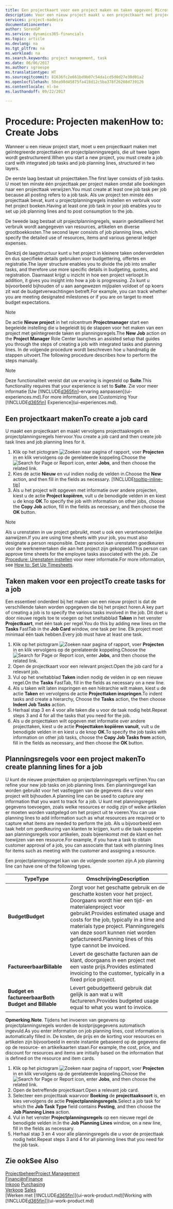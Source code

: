 ```yaml
---
title: Een projectkaart voor een project maken en taken opgeven| Microsoft Docs'
description: Voor een nieuw project maakt u een projectkaart met projecttaken en planningsregels om u te helpen voortgang en budgetten te beheren.
services: project-madeira
documentationcenter: 
author: SorenGP
ms.service: dynamics365-financials
ms.topic: article
ms.devlang: na
ms.tgt_pltfrm: na
ms.workload: na
ms.search.keywords: project management, task
ms.date: 06/06/2017
ms.author: sgroespe
ms.translationtype: HT
ms.sourcegitcommit: 81636fc2e661bd9b07c54da1cd5d0d27e30d01a2
ms.openlocfilehash: 50ea98d45875fa418d12c5ba378f26208d739126
ms.contentlocale: nl-be
ms.lasthandoff: 09/22/2017

---
```

# <a name="how-to-create-jobs"></a><span data-ttu-id="e4af1-103">Procedure: Projecten maken</span><span class="sxs-lookup"><span data-stu-id="e4af1-103">How to: Create Jobs</span></span>
<span data-ttu-id="e4af1-104">Wanneer u een nieuw project start, moet u een projectkaart maken met geïntegreerde projecttaken en projectplanningsregels, die uit twee lagen wordt gestructureerd.</span><span class="sxs-lookup"><span data-stu-id="e4af1-104">When you start a new project, you must create a job card with integrated job tasks and job planning lines, structured in two layers.</span></span>  

<span data-ttu-id="e4af1-105">De eerste laag bestaat uit projecttaken.</span><span class="sxs-lookup"><span data-stu-id="e4af1-105">The first layer consists of job tasks.</span></span> <span data-ttu-id="e4af1-106">U moet ten minste één projecttaak per project maken omdat alle boekingen naar een projecttaak verwijzen.</span><span class="sxs-lookup"><span data-stu-id="e4af1-106">You must create at least one job task per job because all posting refers to a job task.</span></span> <span data-ttu-id="e4af1-107">Als uw project ten minste één projecttaak bevat, kunt u projectplanningregels instellen en verbruik voor het project boeken.</span><span class="sxs-lookup"><span data-stu-id="e4af1-107">Having at least one job task in your job enables you to set up job planning lines and to post consumption to the job.</span></span>

<span data-ttu-id="e4af1-108">De tweede laag bestaat uit projectplanningregels, waarin gedetailleerd het verbruik wordt aangegeven van resources, artikelen en diverse grootboekkosten.</span><span class="sxs-lookup"><span data-stu-id="e4af1-108">The second layer consists of job planning lines, which specify the detailed use of resources, items and various general ledger expenses.</span></span>

<span data-ttu-id="e4af1-109">Dankzij de laagstructuur kunt u het project in kleinere taken onderverdelen en dus specifieke details gebruiken voor budgettering, offertes en registratie.</span><span class="sxs-lookup"><span data-stu-id="e4af1-109">The layer structure enables you to divide the job into smaller tasks, and therefore use more specific details in budgeting, quotes, and registration.</span></span> <span data-ttu-id="e4af1-110">Daarnaast krijgt u inzicht in hoe een project verloopt.</span><span class="sxs-lookup"><span data-stu-id="e4af1-110">In addition, it gives you insight into how a job is progressing.</span></span> <span data-ttu-id="e4af1-111">Zo kunt u bijvoorbeeld bijhouden of u aan aangewezen mijlpalen voldoet of op koers zit wat de budgetverwachtingen betreft.</span><span class="sxs-lookup"><span data-stu-id="e4af1-111">For example, you can track whether you are meeting designated milestones or if you are on target to meet budget expectations.</span></span>

> [!NOTE]  
>   <span data-ttu-id="e4af1-112">De actie **Nieuw project** in het rolcentrum **Projectmanager** start een begeleide instelling die u begeleidt bij de stappen voor het maken van een project met geïntegreerde taken en planningsregels.</span><span class="sxs-lookup"><span data-stu-id="e4af1-112">The **New Job** action on the **Project Manager** Role Center launches an assisted setup that guides you through the steps of creating a job with integrated tasks and planning lines.</span></span> <span data-ttu-id="e4af1-113">In de volgende procedure wordt beschreven hoe u handmatig de stappen uitvoert.</span><span class="sxs-lookup"><span data-stu-id="e4af1-113">The following procedure describes how to perform the steps manually.</span></span>

> [!NOTE]  
>   <span data-ttu-id="e4af1-114">Deze functionaliteit vereist dat uw ervaring is ingesteld op **Suite**.</span><span class="sxs-lookup"><span data-stu-id="e4af1-114">This functionality requires that your experience is set to **Suite**.</span></span> <span data-ttu-id="e4af1-115">Zie voor meer informatie [Uw [!INCLUDE[d365fin](includes/d365fin_md.md)]-ervaring aanpassen](ui-experiences.md).</span><span class="sxs-lookup"><span data-stu-id="e4af1-115">For more information, see [Customizing Your [!INCLUDE[d365fin](includes/d365fin_md.md)] Experience](ui-experiences.md).</span></span>

## <a name="to-create-a-job-card"></a><span data-ttu-id="e4af1-116">Een projectkaart maken</span><span class="sxs-lookup"><span data-stu-id="e4af1-116">To create a job card</span></span>
<span data-ttu-id="e4af1-117">U maakt een projectkaart en maakt vervolgens projecttaakregels en projectplanningsregels hiervoor.</span><span class="sxs-lookup"><span data-stu-id="e4af1-117">You create a job card and then create job task lines and job planning lines for it.</span></span>

1. <span data-ttu-id="e4af1-118">Klik op het pictogram ![Zoeken naar pagina of rapport](media/ui-search/search_small.png "pictogram Zoeken naar pagina of rapport"), voer **Projecten** in en klik vervolgens op de gerelateerde koppeling.</span><span class="sxs-lookup"><span data-stu-id="e4af1-118">Choose the ![Search for Page or Report](media/ui-search/search_small.png "Search for Page or Report icon") icon, enter **Jobs**, and then choose the related link.</span></span>  
2. <span data-ttu-id="e4af1-119">Kies de actie **Nieuw** en vul indien nodig de velden in.</span><span class="sxs-lookup"><span data-stu-id="e4af1-119">Choose the **New** action, and then fill in the fields as necessary.</span></span> [!INCLUDE[tooltip-inline-tip](includes/tooltip-inline-tip_md.md)]
3. <span data-ttu-id="e4af1-120">Als u het project wilt opgeven met informatie over andere projecten, kiest u de actie **Project kopiëren**, vult u de benodigde velden in en kiest u de knop **OK**.</span><span class="sxs-lookup"><span data-stu-id="e4af1-120">To specify the job with information on other jobs, choose the **Copy Job** action, fill in the fields as necessary, and then choose the **OK** button.</span></span>

> [!NOTE]  
>   <span data-ttu-id="e4af1-121">Als u urenstaten in uw project gebruikt, moet u ook een verantwoordelijke aanwijzen.</span><span class="sxs-lookup"><span data-stu-id="e4af1-121">If you are using time sheets with your job, you must also designate a person responsible.</span></span> <span data-ttu-id="e4af1-122">Deze persoon kan urenstaten goedkeuren voor de werknemertaken die aan het project zijn gekoppeld.</span><span class="sxs-lookup"><span data-stu-id="e4af1-122">This person can approve time sheets for the employee tasks associated with the job.</span></span> <span data-ttu-id="e4af1-123">Zie [Procedure: Urenstaten instellen](projects-how-setup-time-sheets.md) voor meer informatie.</span><span class="sxs-lookup"><span data-stu-id="e4af1-123">For more information, see [How to: Set Up Timesheets](projects-how-setup-time-sheets.md).</span></span>

## <a name="to-create-tasks-for-a-job"></a><span data-ttu-id="e4af1-124">Taken maken voor een project</span><span class="sxs-lookup"><span data-stu-id="e4af1-124">To create tasks for a job</span></span>
<span data-ttu-id="e4af1-125">Een essentieel onderdeel bij het maken van een nieuw project is dat de verschillende taken worden opgegeven die bij het project horen.</span><span class="sxs-lookup"><span data-stu-id="e4af1-125">A key part of creating a job is to specify the various tasks involved in the job.</span></span> <span data-ttu-id="e4af1-126">Dit doet u door nieuwe regels toe te voegen op het sneltabblad **Taken** in het venster **Projectkaart**, met één taak per regel.</span><span class="sxs-lookup"><span data-stu-id="e4af1-126">You do this by adding new lines on the **Tasks** FastTab in the **Job Card** window, one task per line.</span></span> <span data-ttu-id="e4af1-127">Elk project moet minimaal één taak hebben.</span><span class="sxs-lookup"><span data-stu-id="e4af1-127">Every job must have at least one task.</span></span>

1. <span data-ttu-id="e4af1-128">Klik op het pictogram ![Zoeken naar pagina of rapport](media/ui-search/search_small.png "pictogram Zoeken naar pagina of rapport"), voer **Projecten** in en klik vervolgens op de gerelateerde koppeling.</span><span class="sxs-lookup"><span data-stu-id="e4af1-128">Choose the ![Search for Page or Report](media/ui-search/search_small.png "Search for Page or Report icon") icon, enter **Jobs**, and then choose the related link.</span></span>
2. <span data-ttu-id="e4af1-129">Open de projectkaart voor een relevant project.</span><span class="sxs-lookup"><span data-stu-id="e4af1-129">Open the job card for a relevant job.</span></span>
3. <span data-ttu-id="e4af1-130">Vul op het sneltabblad **Taken** indien nodig de velden in op een nieuwe regel.</span><span class="sxs-lookup"><span data-stu-id="e4af1-130">On the **Tasks** FastTab, fill in the fields as necessary on a new line.</span></span>
4. <span data-ttu-id="e4af1-131">Als u taken wilt laten inspringen en een hiërarchie wilt maken, kiest u de actie **Taken** en vervolgens de actie **Projecttaken inspringen**.</span><span class="sxs-lookup"><span data-stu-id="e4af1-131">To indent tasks and create a hierarchy, Choose the **Tasks** action, the then choose **Indent Job Tasks** action.</span></span>
5. <span data-ttu-id="e4af1-132">Herhaal stap 3 en 4 voor alle taken die u voor de taak nodig hebt.</span><span class="sxs-lookup"><span data-stu-id="e4af1-132">Repeat steps 3 and 4 for all the tasks that you need for the job.</span></span>
6. <span data-ttu-id="e4af1-133">Als u de projecttaken wilt opgeven met informatie over andere projecttaken, kiest u de actie **Projecttaken kopiëren vanuit**, vult u de benodigde velden in en kiest u de knop **OK**.</span><span class="sxs-lookup"><span data-stu-id="e4af1-133">To specify the job tasks with information on other job tasks, choose the **Copy Job Tasks from** action, fill in the fields as necessary, and then choose the **OK** button.</span></span>

## <a name="to-create-planning-lines-for-a-job"></a><span data-ttu-id="e4af1-134">Planningsregels voor een project maken</span><span class="sxs-lookup"><span data-stu-id="e4af1-134">To create planning lines for a job</span></span>
<span data-ttu-id="e4af1-135">U kunt de nieuwe projecttaken op projectplanningsregels verfijnen.</span><span class="sxs-lookup"><span data-stu-id="e4af1-135">You can refine your new job tasks on job planning lines.</span></span> <span data-ttu-id="e4af1-136">Een planningsregel kan worden gebruikt voor het vastleggen van de gegevens die u voor een project wilt bijhouden.</span><span class="sxs-lookup"><span data-stu-id="e4af1-136">A planning line can be used to capture any information that you want to track for a job.</span></span> <span data-ttu-id="e4af1-137">U kunt met planningsregels gegevens toevoegen, zoals welke resources er nodig zijn of welke artikelen er moeten worden vastgelegd om het project uit te voeren.</span><span class="sxs-lookup"><span data-stu-id="e4af1-137">You can use planning lines to add information such as what resources are required or to capture what items are needed to perform the job.</span></span> <span data-ttu-id="e4af1-138">Als u bijvoorbeeld een taak hebt om goedkeuring van klanten te krijgen, kunt u die taak koppelen aan planningsregels voor artikelen, zoals bijeenkomst met de klant en het toewijzen van een resource.</span><span class="sxs-lookup"><span data-stu-id="e4af1-138">For example, if you have a task to obtain customer approval of a job, you can associate that task with planning lines for items such as meeting with the customer and assigning a resource.</span></span>  

<span data-ttu-id="e4af1-139">Een projectplanningsregel kan van de volgende soorten zijn.</span><span class="sxs-lookup"><span data-stu-id="e4af1-139">A job planning line can have one of the following types.</span></span>  

| <span data-ttu-id="e4af1-140">Type</span><span class="sxs-lookup"><span data-stu-id="e4af1-140">Type</span></span> | <span data-ttu-id="e4af1-141">Omschrijving</span><span class="sxs-lookup"><span data-stu-id="e4af1-141">Description</span></span> |
| --- | --- |
| <span data-ttu-id="e4af1-142">**Budget**</span><span class="sxs-lookup"><span data-stu-id="e4af1-142">**Budget**</span></span> |<span data-ttu-id="e4af1-143">Zorgt voor het geschatte gebruik en de geschatte kosten voor het project. Doorgaans wordt hier een tijd- en materialenproject voor gebruikt.</span><span class="sxs-lookup"><span data-stu-id="e4af1-143">Provides estimated usage and costs for the job, typically in a time and materials type project.</span></span> <span data-ttu-id="e4af1-144">Planningsregels van deze soort kunnen niet worden gefactureerd.</span><span class="sxs-lookup"><span data-stu-id="e4af1-144">Planning lines of this type cannot be invoiced.</span></span> |
| <span data-ttu-id="e4af1-145">**Factureerbaar**</span><span class="sxs-lookup"><span data-stu-id="e4af1-145">**Billable**</span></span> |<span data-ttu-id="e4af1-146">Levert de geschatte facturen aan de klant, doorgaans in een project met een vaste prijs.</span><span class="sxs-lookup"><span data-stu-id="e4af1-146">Provides estimated invoicing to the customer, typically in a fixed price project.</span></span> |
| <span data-ttu-id="e4af1-147">**Budget en factureerbaar**</span><span class="sxs-lookup"><span data-stu-id="e4af1-147">**Both Budget and Billable**</span></span> |<span data-ttu-id="e4af1-148">Levert gebudgetteerd gebruik dat gelijk is aan wat u wilt factureren.</span><span class="sxs-lookup"><span data-stu-id="e4af1-148">Provides budgeted usage equal to what you want to invoice.</span></span> |

<span data-ttu-id="e4af1-149">**Opmerking**.</span><span class="sxs-lookup"><span data-stu-id="e4af1-149">**Note**.</span></span> <span data-ttu-id="e4af1-150">Tijdens het invoeren van gegevens op projectplanningsregels worden de kostprijsgegevens automatisch ingevuld.</span><span class="sxs-lookup"><span data-stu-id="e4af1-150">As you enter information on job planning lines, cost information is automatically filled in.</span></span> <span data-ttu-id="e4af1-151">De kosten, de prijs en de korting voor resources en artikelen zijn bijvoorbeeld in eerste instantie gebaseerd op de gegevens die op de resource- en artikelkaarten staan.</span><span class="sxs-lookup"><span data-stu-id="e4af1-151">For example, the cost, price, and discount for resources and items are initially based on the information that is defined on the resource and item cards.</span></span>

1. <span data-ttu-id="e4af1-152">Klik op het pictogram ![Zoeken naar pagina of rapport](media/ui-search/search_small.png "pictogram Zoeken naar pagina of rapport"), voer **Projecten** in en klik vervolgens op de gerelateerde koppeling.</span><span class="sxs-lookup"><span data-stu-id="e4af1-152">Choose the ![Search for Page or Report](media/ui-search/search_small.png "Search for Page or Report icon") icon, enter **Jobs**, and then choose the related link.</span></span>
2. <span data-ttu-id="e4af1-153">Open de betreffende projectkaart.</span><span class="sxs-lookup"><span data-stu-id="e4af1-153">Open a relevant job card.</span></span>
3. <span data-ttu-id="e4af1-154">Selecteer een projecttaak waarvoor **Boeking** de **projecttaaksoort** is, en kies vervolgens de actie **Projectplanningsregels**.</span><span class="sxs-lookup"><span data-stu-id="e4af1-154">Select a job task for which the **Job Task Type** field contains **Posting**, and then choose the **Job Planning Lines** action.</span></span>  
4. <span data-ttu-id="e4af1-155">Vul in het venster **Projectplanningsregels** op een nieuwe regel de benodigde velden in.</span><span class="sxs-lookup"><span data-stu-id="e4af1-155">In the **Job Planning Lines** window, on a new line, fill in the fields as necessary.</span></span>
5. <span data-ttu-id="e4af1-156">Herhaal stap 3 en 4 voor alle planningsregels die u voor de projecttaak nodig hebt.</span><span class="sxs-lookup"><span data-stu-id="e4af1-156">Repeat steps 3 and 4 for all planning lines that you need for the job task.</span></span>

## <a name="see-also"></a><span data-ttu-id="e4af1-157">Zie ook</span><span class="sxs-lookup"><span data-stu-id="e4af1-157">See Also</span></span>
[<span data-ttu-id="e4af1-158">Projectbeheer</span><span class="sxs-lookup"><span data-stu-id="e4af1-158">Project Management</span></span>](projects-manage-projects.md)  
[<span data-ttu-id="e4af1-159">Financiën</span><span class="sxs-lookup"><span data-stu-id="e4af1-159">Finance</span></span>](finance.md)  
<span data-ttu-id="e4af1-160">[Inkoop](purchasing-manage-purchasing.md)       </span><span class="sxs-lookup"><span data-stu-id="e4af1-160">[Purchasing](purchasing-manage-purchasing.md)       </span></span>  
<span data-ttu-id="e4af1-161">[Verkoop](sales-manage-sales.md)    </span><span class="sxs-lookup"><span data-stu-id="e4af1-161">[Sales](sales-manage-sales.md)    </span></span>  
<span data-ttu-id="e4af1-162">[Werken met [!INCLUDE[d365fin](includes/d365fin_md.md)]](ui-work-product.md)</span><span class="sxs-lookup"><span data-stu-id="e4af1-162">[Working with [!INCLUDE[d365fin](includes/d365fin_md.md)]](ui-work-product.md)</span></span>  

